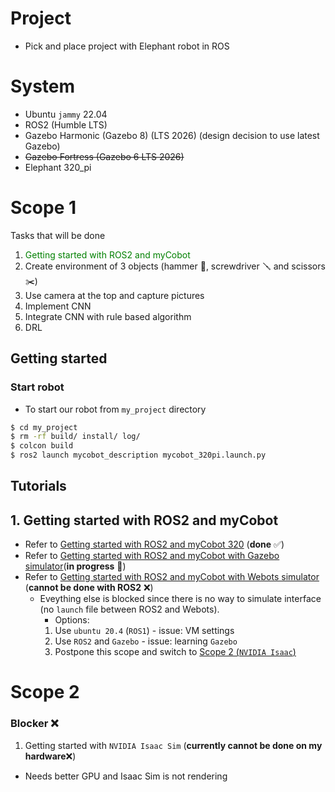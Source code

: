 # Project
- Pick and place project with Elephant robot in ROS

# System
- Ubuntu `jammy` 22.04
- ROS2  (Humble LTS)
- Gazebo Harmonic (Gazebo 8) (LTS 2026) (design decision to use latest Gazebo)
- ~~Gazebo Fortress (Gazebo 6 LTS 2026)~~
- Elephant 320_pi

# Scope 1
Tasks that will be done
1. <span style="color:green;">Getting started with ROS2 and myCobot</span>
2. Create environment of 3 objects (hammer 🔨, screwdriver 🪛 and scissors ✂️) 
3. Use camera at the top and capture pictures
4. Implement CNN
5. Integrate CNN with rule based algorithm
6. DRL


## Getting started
### Start robot
- To start our robot from `my_project` directory
```bash
$ cd my_project
$ rm -rf build/ install/ log/
$ colcon build
$ ros2 launch mycobot_description mycobot_320pi.launch.py
```

## Tutorials
## 1. Getting started with ROS2 and myCobot

- Refer to [Getting started with ROS2 and myCobot 320](1_getting_started_with_ros2_and_mycobot320.md) (**done** ✅)
- Refer to [Getting started with ROS2 and myCobot with Gazebo simulator](2_getting_started_with_mycobot_gazebo.md)(**in progress** 🔴)
- Refer to [Getting started with ROS2 and myCobot with Webots simulator](3_getting_started_with_mycobot_webots.md) (**cannot be done with ROS2** :x:)
  - Eveything else is blocked since there is no way to simulate interface (no `launch` file between ROS2 and Webots). 
    - Options:
    1. Use `ubuntu 20.4` (`ROS1`) - issue: VM settings
    2. Use `ROS2` and `Gazebo` - issue: learning `Gazebo`
    3. Postpone this scope and switch to [Scope 2 (`NVIDIA Isaac`)](#scope2)


# <a name="scope2"></a>Scope 2
### Blocker :x:
1. Getting started with `NVIDIA Isaac Sim` (**currently cannot be done on my hardware**:x:)
  - Needs better GPU and Isaac Sim is not rendering


